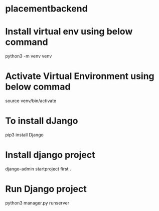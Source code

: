 # placementbackend
# Install virtual env using below command
python3 -m venv venv
# Activate Virtual Environment using below commad
source venv/bin/activate
# To install dJango
pip3 install Django
# Install django project
django-admin startproject first .
# Run Django project 
python3 manager.py runserver

